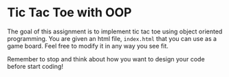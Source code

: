 # Tic Tac Toe with OOP

The goal of this assignment is to implement tic tac toe using object oriented programming.  You are given an html file, `index.html` that you can use as a game board.  Feel free to modify it in any way you see fit.

Remember to stop and think about how you want to design your code before start coding!